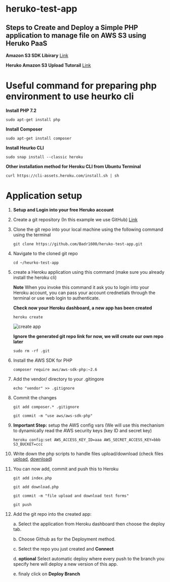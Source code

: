 # heruko-test-app

## Steps to Create and Deploy a Simple PHP application to manage file on AWS S3 using Heruko PaaS

**Amazon S3 SDK Libirary** [Link](https://docs.aws.amazon.com/aws-sdk-php/v3/api/class-Aws.S3.S3Client.html)

**Heruko Amazon S3 Upload Tutorail** [Link](https://devcenter.heroku.com/articles/s3-upload-php)

# Useful command for preparing php environment to use heurko cli

**Install PHP 7.2**

 `sudo apt-get install php`

**Install Composer**

 `sudo apt-get install composer`

**Install Heurko CLI**

 `sudo snap install --classic heroku`

**Other installation method for Heroku CLI from Ubuntu Terminal**

 `curl https://cli-assets.heroku.com/install.sh | sh`

# Application setup

1. **Setup and Login into your free Heruko account**

2. Create a git repository (In this example we use GitHub) [Link](https://help.github.com/articles/create-a-repo/)

3. Clone the git repo into your local machine using the following command using the terminal 

   `git clone https://github.com/Badr1600/heruko-test-app.git`
   
4. Navigate to the cloned git repo

   `cd ~/heurko-test-app`
   
5. create a Heroku application using this command (make sure you already install the heroku cli) 
   
    **Note** When you invoke this command it ask you to login into your Heroku account, you can pass your account crednetials through the terminal or use web login to authenticate.
    
    **Check now your Heroku dashboard, a new app has been created**
    
    `heroku create`
   
   ![create app](https://user-images.githubusercontent.com/9883712/51892454-f927fc00-236f-11e9-9a6d-29f2743e674b.png)
   
   **Ignore the generated git repo link for now, we will create our own repo later**
   
   `sudo rm -rf .git`
   
6. Install the AWS SDK for PHP

   `composer require aws/aws-sdk-php:~2.6`
   
7. Add the vendor/ directory to your .gitingore

   `echo "vendor" >> .gitignore`
   
8. Commit the changes

   `git add composer.* .gitignore`
   
   `git commit -m "use aws/aws-sdk-php"`
   
9. **Important Step:** setup the AWS config vars (We will use this mechanism to dynamically read the AWS security keys (key ID and secret key)

   `heroku config:set AWS_ACCESS_KEY_ID=aaa AWS_SECRET_ACCESS_KEY=bbb S3_BUCKET=ccc`
   
10. Write down the php scripts to handle files upload/download (check files [upload](https://github.com/Badr1600/heruko-test-app/blob/master/index.php), [download](https://github.com/Badr1600/heruko-test-app/blob/master/list.php))

11. You can now add, commit and push this to Heroku

    `git add index.php`
   
    `git add download.php`
   
    `git commit -m "file upload and download test forms"`
   
    `git push`
   
12. Add the git repo into the created app:

    a. Select the application from Heroku dashboard then choose the deploy tab.
    
    b. Choose Github as for the Deployment method.
    
    c. Select the repo you just created and **Connect**
    
    d. **optional** Select automatic deploy where every push to the branch you specify here will deploy a new version of this app.
    
    e. finaly click on **Deploy Branch**
    
    
